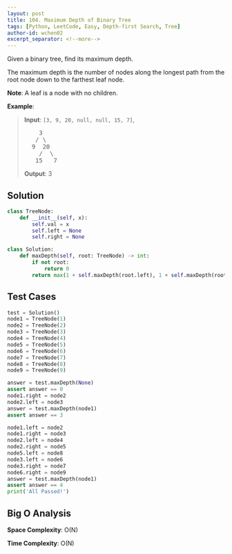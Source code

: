 ```yaml
---
layout: post
title: 104. Maximum Depth of Binary Tree
tags: [Python, LeetCode, Easy, Depth-first Search, Tree]
author-id: wchen02
excerpt_separator: <!--more-->
---
```

Given a binary tree, find its maximum depth.

The maximum depth is the number of nodes along the longest path from the root node down to the farthest leaf node.

**Note**: A leaf is a node with no children.
<!--more-->

**Example**:
> **Input**: 
> `[3, 9, 20, null, null, 15, 7]`,
> <pre>
>     3
>    / \
>   9  20
>     /  \
>    15   7
> </pre>
> 
> **Output**: 3

## Solution
```python
class TreeNode:
    def __init__(self, x):
        self.val = x
        self.left = None
        self.right = None

class Solution:
    def maxDepth(self, root: TreeNode) -> int:
        if not root:
            return 0
        return max(1 + self.maxDepth(root.left), 1 + self.maxDepth(root.right))
```

## Test Cases
```python
test = Solution()
node1 = TreeNode(1)
node2 = TreeNode(2)
node3 = TreeNode(3)
node4 = TreeNode(4)
node5 = TreeNode(5)
node6 = TreeNode(6)
node7 = TreeNode(7)
node8 = TreeNode(8)
node9 = TreeNode(9)

answer = test.maxDepth(None)
assert answer == 0
node1.right = node2
node2.left = node3
answer = test.maxDepth(node1)
assert answer == 3

node1.left = node2
node1.right = node3
node2.left = node4
node2.right = node5
node5.left = node8
node3.left = node6
node3.right = node7
node6.right = node9
answer = test.maxDepth(node1)
assert answer == 4
print('All Passed!')
```

## Big O Analysis
**Space Complexity**: O(N)

**Time Complexity**: O(N)